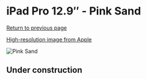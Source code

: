 # iPad Pro 12.9″ - Pink Sand

[Return to previous page](/ipad_pro4)

[High-resolution image from Apple](https://store.storeimages.cdn-apple.com/8756/as-images.apple.com/is/MXTA2?wid=4500&hei=4500&fmt=png)

<div style="width: 500px"><img src="/almost_uncompressed/MXTA2.webp" alt="Pink Sand"></div>

## Under construction
